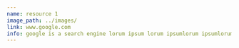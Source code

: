 ```yaml
---
name: resource 1
image_path: ../images/
link: www.google.com
info: google is a search engine lorum ipsum lorum ipsumlorum ipsumlorum ipsumlorum ipsumlorum ipsumlorum ipsumlorum ipsumlorum ipsumlorum ipsumlorum ipsumlorum ipsumlorum ipsumlorum ipsumlorum ipsum
---
```


